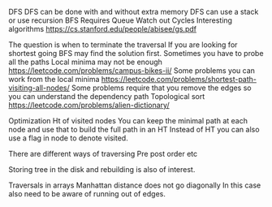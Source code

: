 DFS
	DFS can be done with and without extra memory
	DFS can use a stack or use recursion
BFS
	Requires Queue
Watch out
	Cycles
Interesting algorithms
https://cs.stanford.edu/people/abisee/gs.pdf

The question is when to terminate the traversal
	If you are looking for shortest going BFS may find the solution first.
	Sometimes you have to probe all the paths
		Local minima may not be enough
		https://leetcode.com/problems/campus-bikes-ii/
	Some problems you can work from the local minima
		https://leetcode.com/problems/shortest-path-visiting-all-nodes/
	Some problems require that you remove the edges so you can understand the dependency path
		Topological sort
		https://leetcode.com/problems/alien-dictionary/

Optimization
	Ht of visited nodes
	You can keep the minimal path at each node and use that to build the full path in an HT
Instead of HT you can also use a flag in node to denote visited.

There are different ways of traversing 
	Pre post order etc
	
Storing tree in the disk and rebuilding is also of interest.

Traversals in arrays
	Manhattan distance does not go diagonally
In this case also need to be aware of running out of edges.
